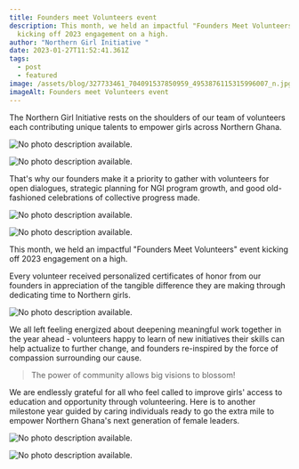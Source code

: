 ```yaml
---
title: Founders meet Volunteers event
description: This month, we held an impactful "Founders Meet Volunteers" event
  kicking off 2023 engagement on a high.
author: "Northern Girl Initiative "
date: 2023-01-27T11:52:41.361Z
tags:
  - post
  - featured
image: /assets/blog/327733461_704091537850959_4953876115315996007_n.jpg
imageAlt: Founders meet Volunteers event
---
```

<!--StartFragment-->

The Northern Girl Initiative rests on the shoulders of our team of volunteers each contributing unique talents to empower girls across Northern Ghana.

<!--StartFragment-->

<!--StartFragment-->

![No photo description available.](/assets/blog/326888162_576793533975234_6263755369665610994_n.jpg)

<!--EndFragment-->

![No photo description available.](/assets/blog/327752391_1518697665291371_4039756055937929052_n.jpg)

<!--EndFragment-->

That's why our founders make it a priority to gather with volunteers for open dialogues, strategic planning for NGI program growth, and good old-fashioned celebrations of collective progress made.

<!--StartFragment-->

![No photo description available.](/assets/blog/327043353_2813256115474397_8687618385154664786_n.jpg)

<!--EndFragment--><!--StartFragment-->

![No photo description available.](/assets/blog/326917682_520583973397184_1950221095915101300_n.jpg)

<!--EndFragment-->

This month, we held an impactful "Founders Meet Volunteers" event kicking off 2023 engagement on a high. 

Every volunteer received personalized certificates of honor from our founders in appreciation of the tangible difference they are making through dedicating time to Northern girls.

<!--StartFragment-->

![No photo description available.](/assets/blog/326836468_5786363418148904_8456615737415634994_n.jpg)

<!--EndFragment-->

We all left feeling energized about deepening meaningful work together in the year ahead - volunteers happy to learn of new initiatives their skills can help actualize to further change, and founders re-inspired by the force of compassion surrounding our cause.

> The power of community allows big visions to blossom! 

We are endlessly grateful for all who feel called to improve girls' access to education and opportunity through volunteering. Here is to another milestone year guided by caring individuals ready to go the extra mile to empower Northern Ghana's next generation of female leaders. 

<!-- notionvc: ad18af5e-3058-444f-b98a-0c9762d888eb -->

<!--EndFragment-->

<!--StartFragment-->

![No photo description available.](/assets/blog/327075588_1363254637546126_9050965637574373639_n.jpg)

<!--EndFragment--><!--StartFragment-->

![No photo description available.](/assets/blog/327885076_993403618307376_961116437069850388_n.jpg)

<!--EndFragment--><!--StartFragment-->

<!--EndFragment-->